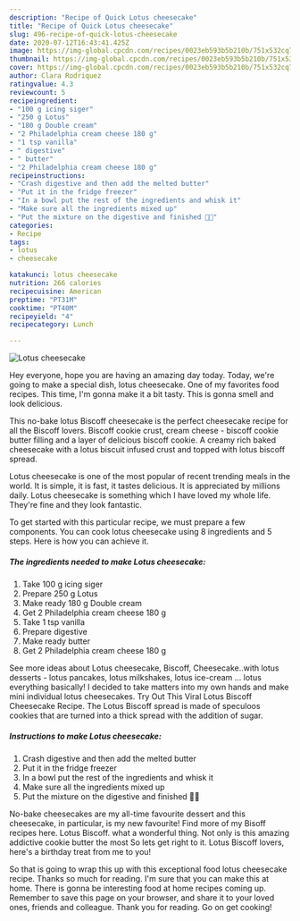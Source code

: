 ```yaml
---
description: "Recipe of Quick Lotus cheesecake"
title: "Recipe of Quick Lotus cheesecake"
slug: 496-recipe-of-quick-lotus-cheesecake
date: 2020-07-12T16:43:41.425Z
image: https://img-global.cpcdn.com/recipes/0023eb593b5b210b/751x532cq70/lotus-cheesecake-recipe-main-photo.jpg
thumbnail: https://img-global.cpcdn.com/recipes/0023eb593b5b210b/751x532cq70/lotus-cheesecake-recipe-main-photo.jpg
cover: https://img-global.cpcdn.com/recipes/0023eb593b5b210b/751x532cq70/lotus-cheesecake-recipe-main-photo.jpg
author: Clara Rodriquez
ratingvalue: 4.3
reviewcount: 5
recipeingredient:
- "100 g icing siger"
- "250 g Lotus"
- "180 g Double cream"
- "2 Philadelphia cream cheese 180 g"
- "1 tsp vanilla"
- " digestive"
- " butter"
- "2 Philadelphia cream cheese 180 g"
recipeinstructions:
- "Crash digestive and then add the melted butter"
- "Put it in the fridge freezer"
- "In a bowl put the rest of the ingredients and whisk it"
- "Make sure all the ingredients mixed up"
- "Put the mixture on the digestive and finished 👌🏻"
categories:
- Recipe
tags:
- lotus
- cheesecake

katakunci: lotus cheesecake 
nutrition: 266 calories
recipecuisine: American
preptime: "PT31M"
cooktime: "PT40M"
recipeyield: "4"
recipecategory: Lunch

---
```



![Lotus cheesecake](https://img-global.cpcdn.com/recipes/0023eb593b5b210b/751x532cq70/lotus-cheesecake-recipe-main-photo.jpg)

Hey everyone, hope you are having an amazing day today. Today, we're going to make a special dish, lotus cheesecake. One of my favorites food recipes. This time, I'm gonna make it a bit tasty. This is gonna smell and look delicious.

This no-bake lotus Biscoff cheesecake is the perfect cheesecake recipe for all the Biscoff lovers. Biscoff cookie crust, cream cheese - biscoff cookie butter filling and a layer of delicious biscoff cookie. A creamy rich baked cheesecake with a lotus biscuit infused crust and topped with lotus biscoff spread.

Lotus cheesecake is one of the most popular of recent trending meals in the world. It is simple, it is fast, it tastes delicious. It is appreciated by millions daily. Lotus cheesecake is something which I have loved my whole life. They're fine and they look fantastic.


To get started with this particular recipe, we must prepare a few components. You can cook lotus cheesecake using 8 ingredients and 5 steps. Here is how you can achieve it.

<!--inarticleads1-->

##### The ingredients needed to make Lotus cheesecake:

1. Take 100 g icing siger
1. Prepare 250 g Lotus
1. Make ready 180 g Double cream
1. Get 2 Philadelphia cream cheese 180 g
1. Take 1 tsp vanilla
1. Prepare  digestive
1. Make ready  butter
1. Get 2 Philadelphia cream cheese 180 g


See more ideas about Lotus cheesecake, Biscoff, Cheesecake..with lotus desserts - lotus pancakes, lotus milkshakes, lotus ice-cream … lotus everything basically! I decided to take matters into my own hands and make mini individual lotus cheesecakes. Try Out This Viral Lotus Biscoff Cheesecake Recipe. The Lotus Biscoff spread is made of speculoos cookies that are turned into a thick spread with the addition of sugar. 

<!--inarticleads2-->

##### Instructions to make Lotus cheesecake:

1. Crash digestive and then add the melted butter
1. Put it in the fridge freezer
1. In a bowl put the rest of the ingredients and whisk it
1. Make sure all the ingredients mixed up
1. Put the mixture on the digestive and finished 👌🏻


No-bake cheesecakes are my all-time favourite dessert and this cheesecake, in particular, is my new favourite! Find more of my Bisoff recipes here. Lotus Biscoff. what a wonderful thing. Not only is this amazing addictive cookie butter the most So lets get right to it. Lotus Biscoff lovers, here&#39;s a birthday treat from me to you! 

So that is going to wrap this up with this exceptional food lotus cheesecake recipe. Thanks so much for reading. I'm sure that you can make this at home. There is gonna be interesting food at home recipes coming up. Remember to save this page on your browser, and share it to your loved ones, friends and colleague. Thank you for reading. Go on get cooking!
